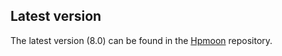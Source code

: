 ## Latest version

The latest version (8.0) can be found in the [Hpmoon](https://github.com/rotty11/Hpmoon) repository.
